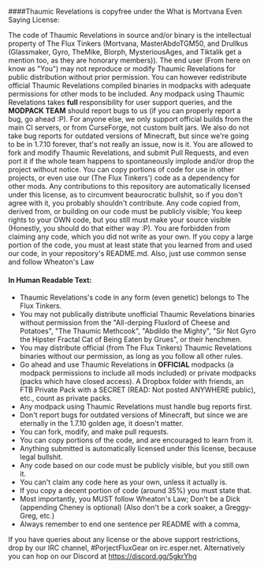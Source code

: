 ####Thaumic Revelations is copyfree under the What is Mortvana Even Saying License:

The code of Thaumic Revelations in source and/or binary is the intellectual property of The Flux Tinkers (Mortvana, MasterAbdoTGM50, and Drullkus (Glassmaker, Gyro, TheMike, Blorph, MysteriousAges, and Tiktalik get a mention too, as they are honorary members)). The end user (From here on know as "You") may not reproduce or modify Thaumic Revelations for public distribution without prior permission. You can however redistribute official Thaumic Revelations compiled binaries in modpacks with adequate permissions for other mods to be included. Any modpack using Thaumic Revelations takes **full** responsibility for user support queries, and the **MODPACK TEAM** should report bugs to us (if you can properly report a bug, go ahead :P). For anyone else, we only support official builds from the main CI servers, or from CurseForge, not custom built jars. We also do not take bug reports for outdated versions of Minecraft, but since we're going to be in 1.7.10 forever, that's not really an issue, now is it. You are allowed to fork and modify Thaumic Revelations, and submit Pull Requests, and even port it if the whole team happens to spontaneously implode and/or drop the project without notice. You can copy portions of code for use in other projects, or even use our (The Flux Tinkers') code as a dependency for other mods. Any contributions to this repository are automatically licensed under this license, as to circumvent beaurocratic bullshit, so if you don't agree with it, you probably shouldn't contribute. Any code copied from, derived from, or building on our code must be publicly visible; You keep rights to your OWN code, but you still must make your source visible (Honestly, you should do that either way :P). You are forbidden from claiming any code, which you did not write as your own. If you copy a large portion of the code, you must at least state that you learned from and used our code, in your repository's README.md. Also, just use common sense and follow Wheaton's Law

#### In Human Readable Text:

- Thaumic Revelations's code in any form (even genetic) belongs to The Flux Tinkers.
- You may not publically distribute unofficial Thaumic Revelations binaries without permission from the "All-derping Fluxlord of Cheese and Potatoes", "The Thaumic Methcook", "Abdildo the Mighty", "Sir Not Gyro the Hipster Fractal Cat of Being Eaten by Grues", or their henchmen.
- You may distribute official (from The Flux Tinkers) Thaumic Revelations binaries without our permission, as long as you follow all other rules.
- Go ahead and use Thaumic Revelations in **OFFICIAL** modpacks (a modpack permissions to include all mods included) or private modpacks (packs which have closed access). A Dropbox folder with friends, an FTB Private Pack with a SECRET (READ: Not posted ANYWHERE public), etc., count as private packs.
- Any modpack using Thaumic Revelations must handle bug reports first.
- Don't report bugs for outdated versions of Minecraft, but since we are eternally in the 1.7.10 golden age, it doesn't matter.
- You can fork, modify, and make pull requests.
- You can copy portions of the code, and are encouraged to learn from it.
- Anything submitted is automatically licensed under this license, because legal bullshit.
- Any code based on our code must be publicly visible, but you still own it.
- You can't claim any code here as your own, unless it actually is.
- If you copy a decent portion of code (around 35%) you must state that.
- Most importantly, you MUST follow Wheaton's Law; Don't be a Dick (appending Cheney is optional) (Also don't be a cork soaker, a Greggy-Greg, etc.)
- Always remember to end one sentence per README with a comma,

If you have queries about any license or the above support restrictions, drop by our IRC channel, #PorjectFluxGear on irc.esper.net. Alternatively you can hop on our Discord at https://discord.gg/5gkrYhg